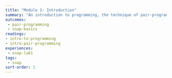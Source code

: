 ```yaml
---
title: "Module 1: Introduction"
summary: "An introduction to programming, the technique of pair-programming which we'll use in lab, and Snap! - our first programming language."
outcomes:
 - pair-programming
 - snap-basics
readings:
- intro-to-programming
- intro-pair-programming
experiences:
 - snap-lab1
tags:
 - snap
sort-order: 1
---
```

